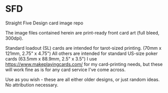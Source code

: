 # SFD
Straight Five Design card image repo

The image files contained herein are print-ready front card art (full bleed, 300dpi).

Standard loadout (SL) cards are intended for tarot-sized printing. (70mm x 121mm, 2.75" x 4.75")
All others are intended for standard US-size poker cards (63.5mm x 88.9mm, 2.5" x 3.5")
I use https://www.makeplayingcards.com/ for my card-printing needs, but these will work fine as is for
any card service I've come across.

Use as you wish - these are all either older designs, or just random ideas. No attribution necessary.

